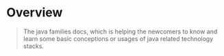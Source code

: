 # Overview
> The java families docs, which is helping the newcomers 
> to know and learn some basic conceptions or usages of 
> java related technology stacks.